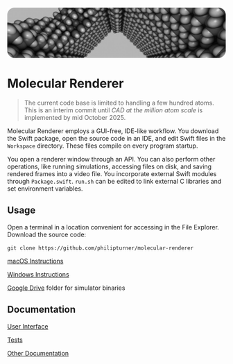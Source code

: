![Banner](./Documentation/Banner.png)

# Molecular Renderer

> The current code base is limited to handling a few hundred atoms. This is an interim commit until _CAD at the million atom scale_ is implemented by mid October 2025.

Molecular Renderer employs a GUI-free, IDE-like workflow. You download the Swift package, open the source code in an IDE, and edit Swift files in the `Workspace` directory. These files compile on every program startup.

You open a renderer window through an API. You can also perform other operations, like running simulations, accessing files on disk, and saving rendered frames into a video file. You incorporate external Swift modules through `Package.swift`. `run.sh` can be edited to link external C libraries and set environment variables.

## Usage

Open a terminal in a location convenient for accessing in the File Explorer. Download the source code:

```
git clone https://github.com/philipturner/molecular-renderer
```

[macOS Instructions](./Documentation/macos-instructions.md)

[Windows Instructions](./Documentation/windows-instructions.md)

[Google Drive](https://drive.google.com/drive/folders/1zLNHuiN0CINJoaOwDX03eWMMOwJ3ljzW?usp=drive_link) folder for simulator binaries

## Documentation

[User Interface](./Documentation/user-interface.md)

[Tests](./Documentation/tests.md)

[Other Documentation](./Documentation/other-documentation.md)
